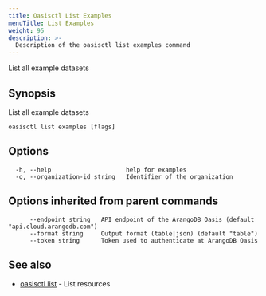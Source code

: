 ```yaml
---
title: Oasisctl List Examples
menuTitle: List Examples
weight: 95
description: >-
  Description of the oasisctl list examples command
---
```

List all example datasets

## Synopsis

List all example datasets

```
oasisctl list examples [flags]
```

## Options

```
  -h, --help                     help for examples
  -o, --organization-id string   Identifier of the organization
```

## Options inherited from parent commands

```
      --endpoint string   API endpoint of the ArangoDB Oasis (default "api.cloud.arangodb.com")
      --format string     Output format (table|json) (default "table")
      --token string      Token used to authenticate at ArangoDB Oasis
```

## See also

* [oasisctl list](_index.md)	 - List resources

